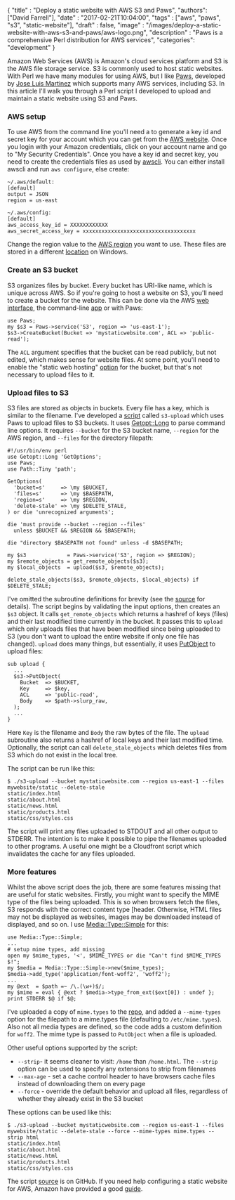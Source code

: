 
  {
    "title"  : "Deploy a static website with AWS S3 and Paws",
    "authors": ["David Farrell"],
    "date"   : "2017-02-21T10:04:00",
    "tags"   : ["aws", "paws", "s3", "static-website"],
    "draft"  : false,
    "image"  : "/images/deploy-a-static-website-with-aws-s3-and-paws/aws-logo.png",
    "description" : "Paws is a comprehensive Perl distribution for AWS services",
    "categories": "development"
  }

Amazon Web Services (AWS) is Amazon's cloud services platform and S3 is the AWS file storage service. S3 is commonly used to host static websites. With Perl we have many modules for using AWS, but I like [Paws](https://metacpan.org/pod/Paws), developed by [Jose Luis Martinez](https://metacpan.org/author/JLMARTIN) which supports many AWS services, including S3. In this article I'll walk you through a Perl script I developed to upload and maintain a static website using S3 and Paws.

### AWS setup

To use AWS from the command line you'll need a to generate a key id and secret key for your account which you can get from the [AWS website](https://aws.amazon.com/). Once you login with your Amazon credentials, click on your account name and go to "My Security Credentials". Once you have a key id and secret key, you need to create the credentials files as used by [awscli](http://docs.aws.amazon.com/cli/latest/userguide/cli-chap-getting-started.html). You can either install awscli and run `aws configure`, else create:

```
~/.aws/default:
[default]
output = JSON
region = us-east

~/.aws/config:
[default]
aws_access_key_id = XXXXXXXXXXXX
aws_secret_access_key = xxxxxxxxxxxxxxxxxxxxxxxxxxxxxxxxxxxx
```

Change the region value to the [AWS region](http://docs.aws.amazon.com/AmazonRDS/latest/UserGuide/Concepts.RegionsAndAvailabilityZones.html) you want to use. These files are stored in a different [location](http://docs.aws.amazon.com/cli/latest/userguide/cli-chap-getting-started.html#config-settings-and-precedence) on Windows.

### Create an S3 bucket

S3 organizes files by bucket. Every bucket has URI-like name, which is unique across AWS. So if you're going to host a website on S3, you'll need to create a bucket for the website. This can be done via the AWS [web interface](https://aws.amazon.com/), the command-line [app](http://docs.aws.amazon.com/cli/latest/reference/s3/mb.html) or with Paws:

``` prettyprint
use Paws;
my $s3 = Paws->service('S3', region => 'us-east-1');
$s3->CreateBucket(Bucket => 'mystaticwebsite.com', ACL => 'public-read');
```
The `ACL` argument specifies that the bucket can be read publicly, but not edited, which makes sense for website files. At some point, you'll need to enable the "static web hosting" [option](https://console.aws.amazon.com/s3/buckets/) for the bucket, but that's not necessary to upload files to it.

### Upload files to S3

S3 files are stored as objects in buckets. Every file has a key, which is similar to the filename. I've developed a [script](https://github.com/dnmfarrell/Paws-tools/blob/master/s3-upload) called `s3-upload` which uses Paws to upload files to S3 buckets. It uses [Getopt::Long](https://metacpan.org/pod/Getopt::Long) to parse command line options. It requires `--bucket` for the S3 bucket name, `--region` for the AWS region, and `--files` for the directory filepath:

``` prettyprint
#!/usr/bin/env perl
use Getopt::Long 'GetOptions';
use Paws;
use Path::Tiny 'path';

GetOptions(
  'bucket=s'     => \my $BUCKET,
  'files=s'      => \my $BASEPATH,
  'region=s'     => \my $REGION,
  'delete-stale' => \my $DELETE_STALE,
) or die 'unrecognized arguments';

die 'must provide --bucket --region --files'
  unless $BUCKET && $REGION && $BASEPATH;

die "directory $BASEPATH not found" unless -d $BASEPATH;

my $s3             = Paws->service('S3', region => $REGION);
my $remote_objects = get_remote_objects($s3);
my $local_objects  = upload($s3, $remote_objects);

delete_stale_objects($s3, $remote_objects, $local_objects) if $DELETE_STALE;
```

I've omitted the subroutine definitions for brevity (see the [source](https://github.com/dnmfarrell/Paws-tools/blob/master/s3-upload) for details). The script begins by validating the input options, then creates an `$s3` object. It calls `get_remote_objects` which returns a hashref of keys (files) and their last modified time currently in the bucket. It passes this to `upload` which only uploads files that have been modified since being uploaded to S3 (you don't want to upload the entire website if only one file has changed). `upload` does many things, but essentially, it uses [PutObject](https://metacpan.org/pod/Paws::S3::PutObject) to upload files:

``` prettyprint
sub upload {
  ...
  $s3->PutObject(
    Bucket  => $BUCKET,
    Key     => $key,
    ACL     => 'public-read',
    Body    => $path->slurp_raw,
  );
  ...
}
```

Here `Key` is the filename and `Body` the raw bytes of the file. The `upload` subroutine also returns a hashref of local keys and their last modified time. Optionally, the script can call `delete_stale_objects` which deletes files from S3 which do not exist in the local tree.

The script can be run like this:

```
$ ./s3-upload --bucket mystaticwebsite.com --region us-east-1 --files mywebsite/static --delete-stale
static/index.html
static/about.html
static/news.html
static/products.html
static/css/styles.css
```

The script will print any files uploaded to STDOUT and all other output to STDERR. The intention is to make it possible to pipe the filenames uploaded to other programs. A useful one might be a Cloudfront script which invalidates the cache for any files uploaded.

### More features

Whilst the above script does the job, there are some features missing that are useful for static websites. Firstly, you might want to specify the MIME type of the files being uploaded. This is so when browsers fetch the files, S3 responds with the correct content type [header. Otherwise, HTML files may not be displayed as websites, images may be downloaded instead of displayed, and so on. I use  [Media::Type::Simple](https://metacpan.org/pod/Media::Type::Simple) for this:

``` prettyprint
use Media::Type::Simple;
...
# setup mime types, add missing
open my $mime_types, '<', $MIME_TYPES or die "Can't find $MIME_TYPES $!";
my $media = Media::Type::Simple->new($mime_types);
$media->add_type('application/font-woff2', 'woff2');
...
my @ext  = $path =~ /\.(\w+)$/;
my $mime = eval { @ext ? $media->type_from_ext($ext[0]) : undef };
print STDERR $@ if $@;
```

I've uploaded a copy of `mime.types` to the [repo](https://github.com/dnmfarrell/Paws-tools/blob/master/mime.types), and added a `--mime-types` option for the filepath to a mime.types file (defaulting to `/etc/mime.types`). Also not all media types are defined, so the code adds a custom definition for `woff2`. The mime type is passed to `PutObject` when a file is uploaded.

Other useful options supported by the script:

* `--strip`- it seems cleaner to visit: `/home` than `/home.html`. The `--strip` option can be used to specify any extensions to strip from filenames
* `--max-age` - set a cache control header to have browsers cache files instead of downloading them on every page
* `--force` - override the default behavior and upload all files, regardless of whether they already exist in the S3 bucket

These options can be used like this:

```
$ ./s3-upload --bucket mystaticwebsite.com --region us-east-1 --files mywebsite/static --delete-stale --force --mime-types mime.types --strip html
static/index.html
static/about.html
static/news.html
static/products.html
static/css/styles.css
```

The script [source](https://github.com/dnmfarrell/Paws-tools/blob/master/s3-upload) is on GitHub. If you need help configuring a static website for AWS, Amazon have provided a good [guide](http://docs.aws.amazon.com/gettingstarted/latest/swh/website-hosting-intro.html).
